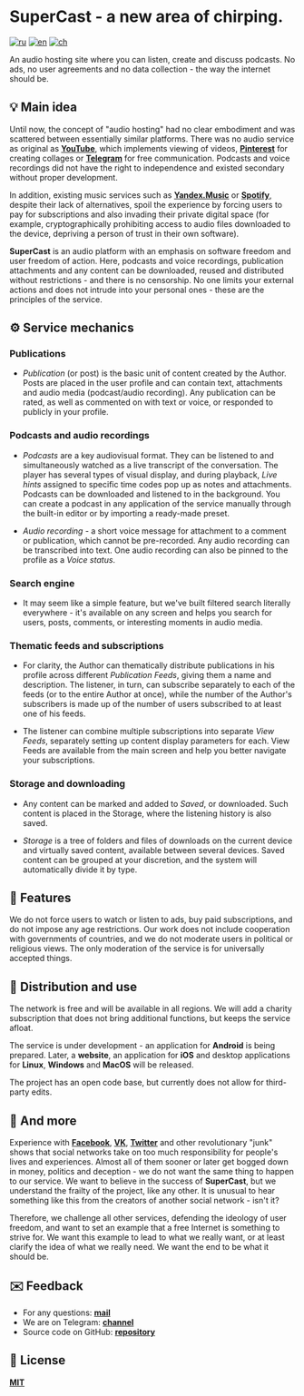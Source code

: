 # SuperCast - a new area of chirping.

[![ru](https://img.shields.io/badge/lang-ru-blue.svg)](https://github.com/i-rick-y/SuperCast/blob/prime/README.md)
[![en](https://img.shields.io/badge/lang-en-green.svg)](https://github.com/i-rick-y/SuperCast/blob/prime/README.en.md)
[![ch](https://img.shields.io/badge/lang-ch-yellow.svg)](https://github.com/i-rick-y/SuperCast/blob/prime/README.ch.md)

An audio hosting site where you can listen, create and discuss podcasts.
No ads, no user agreements and no data collection - the way the internet should be.

## 💡 Main idea

Until now, the concept of "audio hosting" had no clear embodiment and was scattered between essentially similar platforms.
There was no audio service as original as **[YouTube](https://www.youtube.com)**, which implements viewing of videos, **[Pinterest](https://www.pinterest.com)** for creating collages or **[Telegram](https://telegram.org)** for free communication.
Podcasts and voice recordings did not have the right to independence and existed secondary without proper development.

In addition, existing music services such as **[Yandex.Music](https://music.yandex.ru)** or **[Spotify](https://open.spotify.com)**, despite their lack of alternatives, spoil the experience by forcing users to pay for subscriptions and also invading their private digital space (for example, cryptographically prohibiting access to audio files downloaded to the device, depriving a person of trust in their own software).

**SuperCast** is an audio platform with an emphasis on software freedom and user freedom of action.
Here, podcasts and voice recordings, publication attachments and any content can be downloaded, reused and distributed without restrictions - and there is no censorship.
No one limits your external actions and does not intrude into your personal ones - these are the principles of the service.

## ⚙️ Service mechanics

### Publications

* *Publication* (or post) is the basic unit of content created by the Author.
  Posts are placed in the user profile and can contain text, attachments and audio media (podcast/audio recording).
  Any publication can be rated, as well as commented on with text or voice, or responded to publicly in your profile.

### Podcasts and audio recordings

* *Podcasts* are a key audiovisual format.
  They can be listened to and simultaneously watched as a live transcript of the conversation.
  The player has several types of visual display, and during playback, *Live hints* assigned to specific time codes pop up as notes and attachments.
  Podcasts can be downloaded and listened to in the background.
  You can create a podcast in any application of the service manually through the built-in editor or by importing a ready-made preset.

* *Audio recording* - a short voice message for attachment to a comment or publication, which cannot be pre-recorded.
  Any audio recording can be transcribed into text.
  One audio recording can also be pinned to the profile as a *Voice status*.

### Search engine

* It may seem like a simple feature, but we've built filtered search literally everywhere - it's available on any screen and helps you search for users, posts, comments, or interesting moments in audio media.

### Thematic feeds and subscriptions

* For clarity, the Author can thematically distribute publications in his profile across different *Publication Feeds*, giving them a name and description.
  The listener, in turn, can subscribe separately to each of the feeds (or to the entire Author at once), while the number of the Author's subscribers is made up of the number of users subscribed to at least one of his feeds.

* The listener can combine multiple subscriptions into separate *View Feeds*, separately setting up content display parameters for each.
  View Feeds are available from the main screen and help you better navigate your subscriptions.

### Storage and downloading

* Any content can be marked and added to *Saved*, or downloaded.
  Such content is placed in the Storage, where the listening history is also saved.

* *Storage* is a tree of folders and files of downloads on the current device and virtually saved content, available between several devices.
  Saved content can be grouped at your discretion, and the system will automatically divide it by type.

## 🗽 Features

We do not force users to watch or listen to ads, buy paid subscriptions, and do not impose any age restrictions.
Our work does not include cooperation with governments of countries, and we do not moderate users in political or religious views.
The only moderation of the service is for universally accepted things.

## 🪇 Distribution and use

The network is free and will be available in all regions.
We will add a charity subscription that does not bring additional functions, but keeps the service afloat.

The service is under development - an application for **Android** is being prepared.
Later, a **website**, an application for **iOS** and desktop applications for **Linux**, **Windows** and **MacOS** will be released.

The project has an open code base, but currently does not allow for third-party edits.

## 💬 And more

Experience with **[Facebook](https://facebook.com)**, **[VK](https://vk.com)**, **[Twitter](https://x.com)** and other revolutionary "junk" shows that social networks take on too much responsibility for people's lives and experiences.
Almost all of them sooner or later get bogged down in money, politics and deception - we do not want the same thing to happen to our service.
We want to believe in the success of **SuperCast**, but we understand the frailty of the project, like any other.
It is unusual to hear something like this from the creators of another social network - isn't it?

Therefore, we challenge all other services, defending the ideology of user freedom, and want to set an example that a free Internet is something to strive for.
We want this example to lead to what we really want, or at least clarify the idea of ​​what we really need.
We want the end to be what it should be.

## ✉️ Feedback

* For any questions: **[mail](mailto:lime.rainbow.li@gmail.com)**
* We are on Telegram: **[channel](https://t.me/super_cast)**
* Source code on GitHub: **[repository](https://github.com/i-rick-y/SuperCast)**

## 📜 License

**[MIT](https://choosealicense.com/licenses/mit/)**
